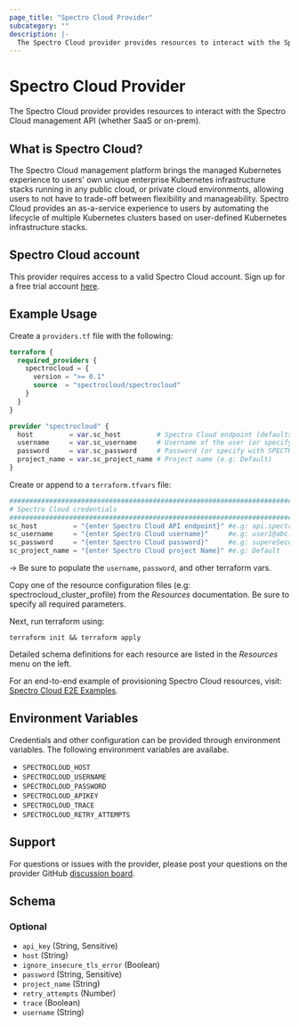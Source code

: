 ```yaml
---
page_title: "Spectro Cloud Provider"
subcategory: ""
description: |-
  The Spectro Cloud provider provides resources to interact with the Spectro Cloud management API (whether SaaS or on-prem).
---
```


# Spectro Cloud Provider

The Spectro Cloud provider provides resources to interact with the Spectro Cloud management API (whether SaaS or on-prem).

## What is Spectro Cloud?

The Spectro Cloud management platform brings the managed Kubernetes experience to users' own unique enterprise
Kubernetes infrastructure stacks running in any public cloud, or private cloud environments, allowing users to
not have to trade-off between flexibility and manageability. Spectro Cloud provides an as-a-service experience
to users by automating the lifecycle of multiple Kubernetes clusters based on user-defined Kubernetes
infrastructure stacks.

## Spectro Cloud account

This provider requires access to a valid Spectro Cloud account. Sign up for a free trial account [here](https://www.spectrocloud.com/free-trial/).

## Example Usage

Create a `providers.tf` file with the following:

```terraform
terraform {
  required_providers {
    spectrocloud = {
      version = ">= 0.1"
      source  = "spectrocloud/spectrocloud"
    }
  }
}

provider "spectrocloud" {
  host         = var.sc_host         # Spectro Cloud endpoint (defaults to api.spectrocloud.com)
  username     = var.sc_username     # Username of the user (or specify with SPECTROCLOUD_USERNAME env var)
  password     = var.sc_password     # Password (or specify with SPECTROCLOUD_PASSWORD env var)
  project_name = var.sc_project_name # Project name (e.g: Default)
}
```

Create or append to a `terraform.tfvars` file:

```terraform
##################################################################################
# Spectro Cloud credentials
##################################################################################
sc_host         = "{enter Spectro Cloud API endpoint}" #e.g: api.spectrocloud.com (for SaaS)
sc_username     = "{enter Spectro Cloud username}"     #e.g: user1@abc.com
sc_password     = "{enter Spectro Cloud password}"     #e.g: supereSecure1!
sc_project_name = "{enter Spectro Cloud project Name}" #e.g: Default
```

->
Be sure to populate the `username`, `password`, and other terraform vars.

Copy one of the resource configuration files (e.g: spectrocloud_cluster_profile) from the _Resources_ documentation. Be sure to specify
all required parameters.

Next, run terraform using:

    terraform init && terraform apply

Detailed schema definitions for each resource are listed in the _Resources_ menu on the left.

For an end-to-end example of provisioning Spectro Cloud resources, visit:
[Spectro Cloud E2E Examples](https://github.com/spectrocloud/terraform-provider-spectrocloud/tree/main/examples/e2e).

## Environment Variables

Credentials and other configuration can be provided through environment variables. The following environment variables are availabe.

- `SPECTROCLOUD_HOST` 
- `SPECTROCLOUD_USERNAME`
- `SPECTROCLOUD_PASSWORD`
- `SPECTROCLOUD_APIKEY`
- `SPECTROCLOUD_TRACE`
- `SPECTROCLOUD_RETRY_ATTEMPTS`

## Support

For questions or issues with the provider, please post your questions on the
provider GitHub [discussion board](https://github.com/spectrocloud/terraform-provider-spectrocloud/discussions).

<!-- schema generated by tfplugindocs -->
## Schema

### Optional

- `api_key` (String, Sensitive)
- `host` (String)
- `ignore_insecure_tls_error` (Boolean)
- `password` (String, Sensitive)
- `project_name` (String)
- `retry_attempts` (Number)
- `trace` (Boolean)
- `username` (String)
